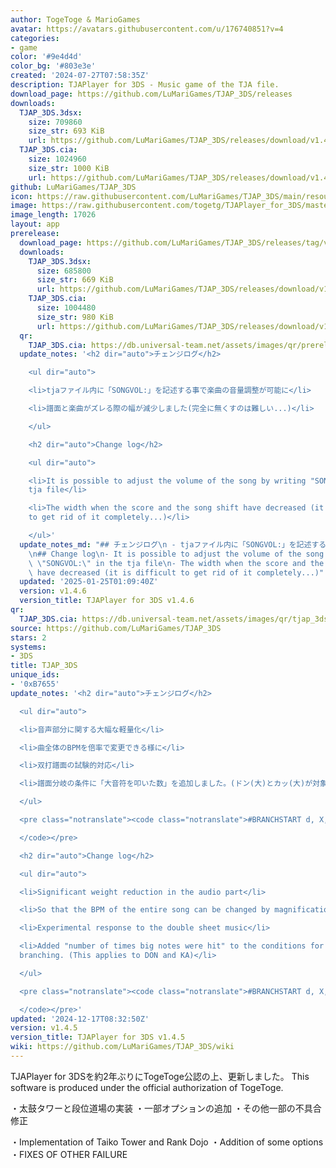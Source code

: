 ```yaml
---
author: TogeToge & MarioGames
avatar: https://avatars.githubusercontent.com/u/176740851?v=4
categories:
- game
color: '#9e4d4d'
color_bg: '#803e3e'
created: '2024-07-27T07:58:35Z'
description: TJAPlayer for 3DS - Music game of the TJA file.
download_page: https://github.com/LuMariGames/TJAP_3DS/releases
downloads:
  TJAP_3DS.3dsx:
    size: 709860
    size_str: 693 KiB
    url: https://github.com/LuMariGames/TJAP_3DS/releases/download/v1.4.5/TJAP_3DS.3dsx
  TJAP_3DS.cia:
    size: 1024960
    size_str: 1000 KiB
    url: https://github.com/LuMariGames/TJAP_3DS/releases/download/v1.4.5/TJAP_3DS.cia
github: LuMariGames/TJAP_3DS
icon: https://raw.githubusercontent.com/LuMariGames/TJAP_3DS/main/resource/icon.png
image: https://raw.githubusercontent.com/togetg/TJAPlayer_for_3DS/master/resource/banner.png
image_length: 17026
layout: app
prerelease:
  download_page: https://github.com/LuMariGames/TJAP_3DS/releases/tag/v1.4.6
  downloads:
    TJAP_3DS.3dsx:
      size: 685800
      size_str: 669 KiB
      url: https://github.com/LuMariGames/TJAP_3DS/releases/download/v1.4.6/TJAP_3DS.3dsx
    TJAP_3DS.cia:
      size: 1004480
      size_str: 980 KiB
      url: https://github.com/LuMariGames/TJAP_3DS/releases/download/v1.4.6/TJAP_3DS.cia
  qr:
    TJAP_3DS.cia: https://db.universal-team.net/assets/images/qr/prerelease/tjap_3ds-cia.png
  update_notes: '<h2 dir="auto">チェンジログ</h2>

    <ul dir="auto">

    <li>tjaファイル内に「SONGVOL:」を記述する事で楽曲の音量調整が可能に</li>

    <li>譜面と楽曲がズレる際の幅が減少しました(完全に無くすのは難しい...)</li>

    </ul>

    <h2 dir="auto">Change log</h2>

    <ul dir="auto">

    <li>It is possible to adjust the volume of the song by writing "SONGVOL:" in the
    tja file</li>

    <li>The width when the score and the song shift have decreased (it is difficult
    to get rid of it completely...)</li>

    </ul>'
  update_notes_md: "## チェンジログ\n - tjaファイル内に「SONGVOL:」を記述する事で楽曲の音量調整が可能に\n - 譜面と楽曲がズレる際の幅が減少しました(完全に無くすのは難しい...)\n\
    \n## Change log\n- It is possible to adjust the volume of the song by writing\
    \ \"SONGVOL:\" in the tja file\n- The width when the score and the song shift\
    \ have decreased (it is difficult to get rid of it completely...)"
  updated: '2025-01-25T01:09:40Z'
  version: v1.4.6
  version_title: TJAPlayer for 3DS v1.4.6
qr:
  TJAP_3DS.cia: https://db.universal-team.net/assets/images/qr/tjap_3ds-cia.png
source: https://github.com/LuMariGames/TJAP_3DS
stars: 2
systems:
- 3DS
title: TJAP_3DS
unique_ids:
- '0xB7655'
update_notes: '<h2 dir="auto">チェンジログ</h2>

  <ul dir="auto">

  <li>音声部分に関する大幅な軽量化</li>

  <li>曲全体のBPMを倍率で変更できる様に</li>

  <li>双打譜面の試験的対応</li>

  <li>譜面分岐の条件に「大音符を叩いた数」を追加しました。(ドン(大)とカッ(大)が対象です)</li>

  </ul>

  <pre class="notranslate"><code class="notranslate">#BRANCHSTART d, X, Y

  </code></pre>

  <h2 dir="auto">Change log</h2>

  <ul dir="auto">

  <li>Significant weight reduction in the audio part</li>

  <li>So that the BPM of the entire song can be changed by magnification</li>

  <li>Experimental response to the double sheet music</li>

  <li>Added "number of times big notes were hit" to the conditions for music score
  branching. (This applies to DON and KA)</li>

  </ul>

  <pre class="notranslate"><code class="notranslate">#BRANCHSTART d, X, Y

  </code></pre>'
updated: '2024-12-17T08:32:50Z'
version: v1.4.5
version_title: TJAPlayer for 3DS v1.4.5
wiki: https://github.com/LuMariGames/TJAP_3DS/wiki
---
```

TJAPlayer for 3DSを約2年ぶりにTogeToge公認の上、更新しました。
This software is produced under the official authorization of TogeToge.

・太鼓タワーと段位道場の実装
・一部オプションの追加
・その他一部の不具合修正

・Implementation of Taiko Tower and Rank Dojo
・Addition of some options
・FIXES OF OTHER FAILURE